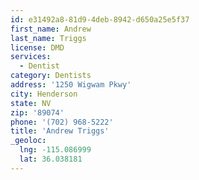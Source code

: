 ```yaml
---
id: e31492a8-81d9-4deb-8942-d650a25e5f37
first_name: Andrew
last_name: Triggs
license: DMD
services:
  - Dentist
category: Dentists
address: '1250 Wigwam Pkwy'
city: Henderson
state: NV
zip: '89074'
phone: '(702) 968-5222'
title: 'Andrew Triggs'
_geoloc:
  lng: -115.086999
  lat: 36.038181
---
```

